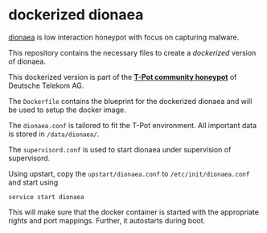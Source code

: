 # dockerized dionaea


[dionaea](http://dionaea.carnivore.it/) is low interaction honeypot with focus on capturing malware. 

This repository contains the necessary files to create a *dockerized* version of dionaea. 

This dockerized version is part of the **[T-Pot community honeypot](http://dtag-dev-sec.github.io/)** of Deutsche Telekom AG. 

The `Dockerfile` contains the blueprint for the dockerized dionaea and will be used to setup the docker image.  

The `dionaea.conf` is tailored to fit the T-Pot environment. All important data is stored in `/data/dionaea/`.

The `supervisord.conf` is used to start dionaea under supervision of supervisord. 

Using upstart, copy the `upstart/dionaea.conf` to `/etc/init/dionaea.conf` and start using

    service start dionaea

This will make sure that the docker container is started with the appropriate rights and port mappings. Further, it autostarts during boot.
